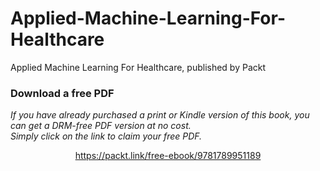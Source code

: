 # Applied-Machine-Learning-For-Healthcare
Applied Machine Learning For Healthcare, published by Packt
### Download a free PDF

 <i>If you have already purchased a print or Kindle version of this book, you can get a DRM-free PDF version at no cost.<br>Simply click on the link to claim your free PDF.</i>
<p align="center"> <a href="https://packt.link/free-ebook/9781789951189">https://packt.link/free-ebook/9781789951189 </a> </p>